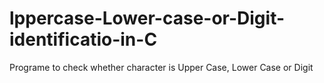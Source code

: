 # lppercase-Lower-case-or-Digit-identificatio-in-C
Programe to check whether character is Upper Case, Lower Case or Digit

